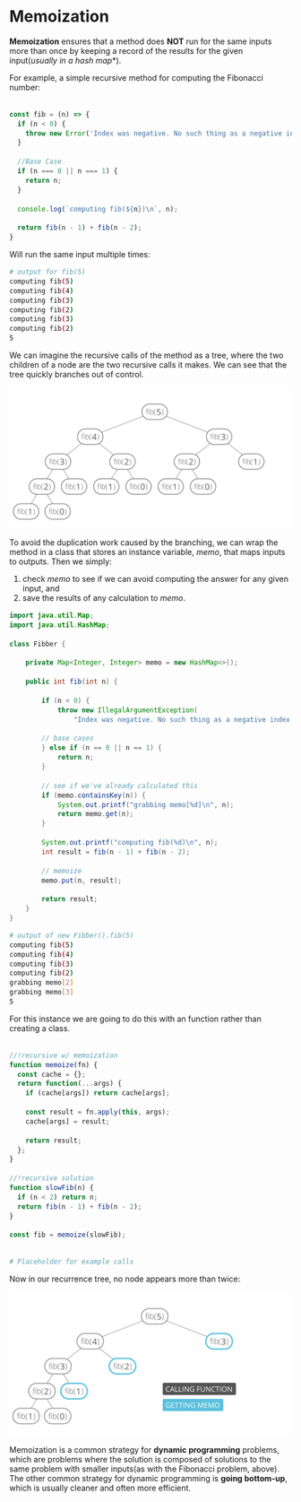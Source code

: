 # Memoization

**Memoization** ensures that a method does **NOT** run for the same inputs more than once by keeping a record of the results for the given input(*usually in a hash map**).

For example, a simple recursive method for computing the Fibonacci number:

```js

const fib = (n) => {
  if (n < 0) {
    throw new Error('Index was negative. No such thing as a negative index in a series');
  }

  //Base Case
  if (n === 0 || n === 1) {
    return n;
  }

  console.log(`computing fib(${n})\n`, n);

  return fib(n - 1) + fib(n - 2);
}

```

Will run the same input multiple times:

```bash
# output for fib(5)
computing fib(5)
computing fib(4)
computing fib(3)
computing fib(2)
computing fib(3)
computing fib(2)
5
```

We can imagine the recursive calls of the method as a tree, where the two children of a node are the two recursive calls it makes. We can see that the tree quickly branches out of control.

![Fib Tree](../../assets/fibonacci__binary_tree_recursive.svg)


To avoid the duplication work caused by the branching, we can wrap the method in a class that stores an instance variable, *memo*, that maps inputs to outputs. Then we simply:

1. check *memo* to see if we can avoid computing the answer for any given input, and
2. save the results of any calculation to *memo*.

```java
import java.util.Map;
import java.util.HashMap;

class Fibber {

    private Map<Integer, Integer> memo = new HashMap<>();

    public int fib(int n) {

        if (n < 0) {
            throw new IllegalArgumentException(
                "Index was negative. No such thing as a negative index in a series.");

        // base cases
        } else if (n == 0 || n == 1) {
            return n;
        }

        // see if we've already calculated this
        if (memo.containsKey(n)) {
            System.out.printf("grabbing memo[%d]\n", n);
            return memo.get(n);
        }

        System.out.printf("computing fib(%d)\n", n);
        int result = fib(n - 1) + fib(n - 2);

        // memoize
        memo.put(n, result);

        return result;
    }
}

```

```bash
# output of new Fibber().fib(5)
computing fib(5)
computing fib(4)
computing fib(3)
computing fib(2)
grabbing memo[2]
grabbing memo[3]
5
```


For this instance we are going to do this with an function rather than creating a class.


```js

//!recursive w/ memoization
function memoize(fn) {
  const cache = {};
  return function(...args) {
    if (cache[args]) return cache[args];

    const result = fn.apply(this, args);
    cache[args] = result;

    return result;
  };
}

//!recursive solution
function slowFib(n) {
  if (n < 2) return n;
  return fib(n - 1) + fib(n - 2);
}

const fib = memoize(slowFib);


```

```bash

# Placeholder for example calls

```

Now in our recurrence tree, no node appears more than twice:

![Memo Fib Tree](../../assets/fibonacci__binary_tree_memoized.svg)

Memoization is a common strategy for **dynamic programming** problems, which are problems where the solution is composed of solutions to the same problem with smaller inputs(as with the Fibonacci problem, above). The other common strategy for dynamic programming is **going bottom-up**, which is usually cleaner and often more efficient.